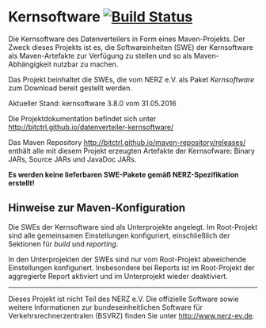 Kernsoftware [![Build Status](https://travis-ci.org/bitctrl/datenverteiler-kernsoftware.png)](https://travis-ci.org/bitctrl/datenverteiler-kernsoftware)
============

Die Kernsoftware des Datenverteilers in Form eines Maven-Projekts. Der Zweck
dieses Projekts ist es, die Softwareinheiten (SWE) der Kernsoftware als
Maven-Artefakte zur Verfügung zu stellen und so als Maven-Abhängigkeit nutzbar
zu machen.

Das Projekt beinhaltet die SWEs, die vom NERZ e.V. als Paket *Kernsoftware* zum
Download bereit gestellt werden.

Aktueller Stand: kernsoftware 3.8.0 vom 31.05.2016

Die Projektdokumentation befindet sich unter
http://bitctrl.github.io/datenverteiler-kernsoftware/

Das Maven Repository http://bitctrl.github.io/maven-repository/releases/
enthält alle mit diesem Projekt erzeugten Artefakte der Kernsofware: Binary
JARs, Source JARs und JavaDoc JARs.

**Es werden keine lieferbaren SWE-Pakete gemäß NERZ-Spezifikation erstellt!**

Hinweise zur Maven-Konfiguration
--------------------------------

Die SWEs der Kernsoftware sind als Unterprojekte angelegt. Im Root-Projekt sind
alle gemeinsamen Einstellungen konfiguriert, einschließlich der Sektionen für
*build* und *reporting*.

In den Unterprojekten der SWEs sind nur vom Root-Projekt abweichende
Einstellungen konfiguriert. Insbesondere bei Reports ist im Root-Projekt der
aggregierte Report aktiviert und im Unterprojekt wieder deaktiviert.


---

Dieses Projekt ist nicht Teil des NERZ e.V. Die offizielle Software sowie
weitere Informationen zur bundeseinheitlichen Software für
Verkehrsrechnerzentralen (BSVRZ) finden Sie unter http://www.nerz-ev.de.
